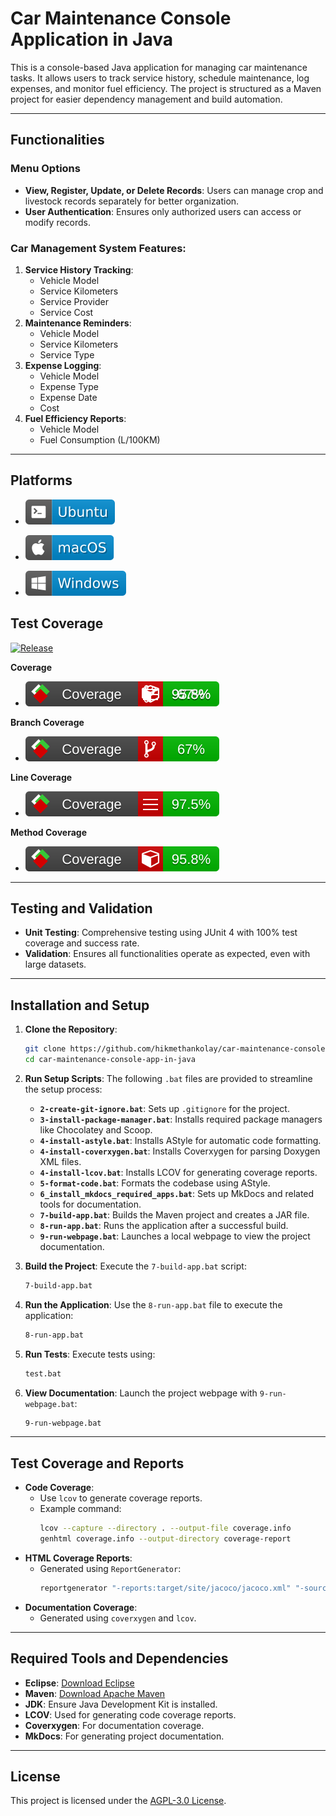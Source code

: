 # Car Maintenance Console Application in Java

This is a console-based Java application for managing car maintenance tasks. It allows users to track service history, schedule maintenance, log expenses, and monitor fuel efficiency. The project is structured as a Maven project for easier dependency management and build automation.

---

## Functionalities

### Menu Options
- **View, Register, Update, or Delete Records**: Users can manage crop and livestock records separately for better organization.
- **User Authentication**: Ensures only authorized users can access or modify records.

### Car Management System Features:
1. **Service History Tracking**:
   - Vehicle Model
   - Service Kilometers
   - Service Provider
   - Service Cost
2. **Maintenance Reminders**:
   - Vehicle Model
   - Service Kilometers
   - Service Type
3. **Expense Logging**:
   - Vehicle Model
   - Expense Type
   - Expense Date
   - Cost
4. **Fuel Efficiency Reports**:
   - Vehicle Model
   - Fuel Consumption (L/100KM)

---

## Platforms

- ![Ubuntu badge](assets/badge-ubuntu.svg)

- ![macOS badge](assets/badge-macos.svg)

- ![Windows badge](assets/badge-windows.svg)

## Test Coverage

[![Release](https://github.com/ucoruh/eclipse-java-maven-template/actions/workflows/release.yml/badge.svg)](https://github.com/ucoruh/eclipse-java-maven-template/actions/workflows/release.yml)

**Coverage**

- ![All](assets/badge_combined.svg)

**Branch Coverage**

- ![Branch Coverage](assets/badge_branchcoverage.svg)

**Line Coverage**

- ![Line Coverage](assets/badge_linecoverage.svg)

**Method Coverage**

- ![Method Coverage](assets/badge_methodcoverage.svg)

---

## Testing and Validation

- **Unit Testing**: Comprehensive testing using JUnit 4 with 100% test coverage and success rate.
- **Validation**: Ensures all functionalities operate as expected, even with large datasets.

---

## Installation and Setup

1. **Clone the Repository**:
   ```bash
   git clone https://github.com/hikmethankolay/car-maintenance-console-app-in-java.git
   cd car-maintenance-console-app-in-java
   ```

2. **Run Setup Scripts**:
   The following `.bat` files are provided to streamline the setup process:
   - **`2-create-git-ignore.bat`**: Sets up `.gitignore` for the project.
   - **`3-install-package-manager.bat`**: Installs required package managers like Chocolatey and Scoop.
   - **`4-install-astyle.bat`**: Installs AStyle for automatic code formatting.
   - **`4-install-coverxygen.bat`**: Installs Coverxygen for parsing Doxygen XML files.
   - **`4-install-lcov.bat`**: Installs LCOV for generating coverage reports.
   - **`5-format-code.bat`**: Formats the codebase using AStyle.
   - **`6_install_mkdocs_required_apps.bat`**: Sets up MkDocs and related tools for documentation.
   - **`7-build-app.bat`**: Builds the Maven project and creates a JAR file.
   - **`8-run-app.bat`**: Runs the application after a successful build.
   - **`9-run-webpage.bat`**: Launches a local webpage to view the project documentation.

3. **Build the Project**:
   Execute the `7-build-app.bat` script:
   ```bash
   7-build-app.bat
   ```

4. **Run the Application**:
   Use the `8-run-app.bat` file to execute the application:
   ```bash
   8-run-app.bat
   ```

5. **Run Tests**:
   Execute tests using:
   ```bash
   test.bat
   ```

6. **View Documentation**:
   Launch the project webpage with `9-run-webpage.bat`:
   ```bash
   9-run-webpage.bat
   ```

---

## Test Coverage and Reports

- **Code Coverage**:
  - Use `lcov` to generate coverage reports.
  - Example command:
    ```bash
    lcov --capture --directory . --output-file coverage.info
    genhtml coverage.info --output-directory coverage-report
    ```
- **HTML Coverage Reports**:
  - Generated using `ReportGenerator`:
    ```bash
    reportgenerator "-reports:target/site/jacoco/jacoco.xml" "-sourcedirs:src/main/java" "-targetdir:coveragereport" -reporttypes:Html
    ```
- **Documentation Coverage**:
  - Generated using `coverxygen` and `lcov`.

---

## Required Tools and Dependencies

- **Eclipse**: [Download Eclipse](https://www.eclipse.org/downloads/)
- **Maven**: [Download Apache Maven](https://maven.apache.org/download.cgi)
- **JDK**: Ensure Java Development Kit is installed.
- **LCOV**: Used for generating code coverage reports.
- **Coverxygen**: For documentation coverage.
- **MkDocs**: For generating project documentation.

---

## License

This project is licensed under the [AGPL-3.0 License](LICENSE).
